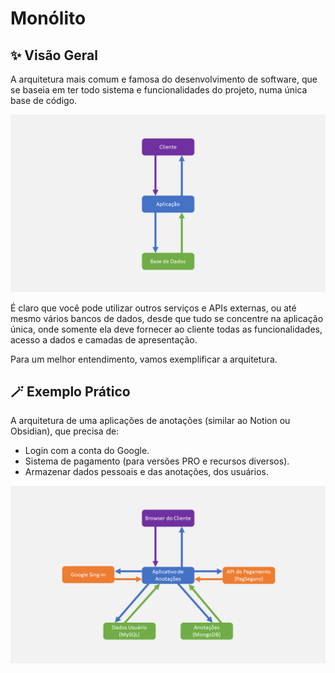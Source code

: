 # Monólito

## ✨ Visão Geral
A arquitetura mais comum e famosa do desenvolvimento de software, que se baseia em ter todo sistema e funcionalidades do projeto, numa única base de código.

<img src="monolito.png" width="600" />

É claro que você pode utilizar outros serviços e APIs externas, ou até mesmo vários bancos de dados, desde que tudo se concentre na aplicação única, onde somente ela deve fornecer ao cliente todas as funcionalidades, acesso a dados e camadas de apresentação.

Para um melhor entendimento, vamos exemplificar a arquitetura.

## 🪄 Exemplo Prático
A arquitetura de uma aplicações de anotações (similar ao Notion ou Obsidian), que precisa de:
- Login com a conta do Google.
- Sistema de pagamento (para versões PRO e recursos diversos).
- Armazenar dados pessoais e das anotações, dos usuários.

<img src="exemplo-monolito.png" width="600" />
